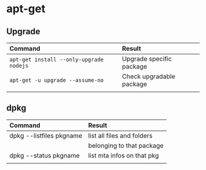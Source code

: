 # apt-get

## Upgrade


| Command                                 | Result                   |
| :--                                     | :--                      |
| `apt-get install --only-upgrade nodejs` | Upgrade specific package |
| `apt-get -u upgrade --assume-no`        | Check upgradable package |
|                                         |                          |


## dpkg

| Command                  | Result                     |
| :--                      | :--                        |
| dpkg --listfiles pkgname | list all files and folders |
|                          | belonging to that package  |
| dpkg --status pkgname    | list mta infos on that pkg |
|                          |                            |